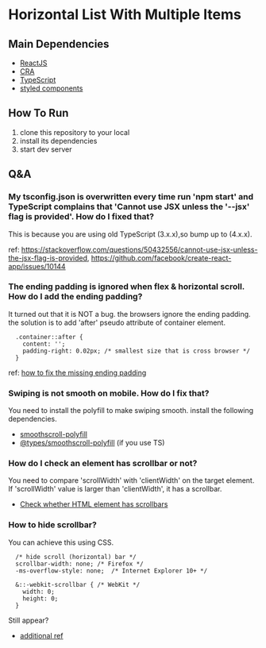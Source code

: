 # Horizontal List With Multiple Items

## Main Dependencies

  * [ReactJS](https://reactjs.org/)
  * [CRA](https://github.com/facebook/create-react-app)
  * [TypeScript](https://www.typescriptlang.org/)
  * [styled components](https://styled-components.com/)

## How To Run 

  1. clone this repository to your local
  2. install its dependencies
  3. start dev server 
  
## Q&A

  ### My tsconfig.json is overwritten every time run 'npm start' and TypeScript complains that 'Cannot use JSX unless the '--jsx' flag is provided'. How do I fixed that?

 This is because you are using old TypeScript (3.x.x),so bump up to (4.x.x).
 
 ref: https://stackoverflow.com/questions/50432556/cannot-use-jsx-unless-the-jsx-flag-is-provided, https://github.com/facebook/create-react-app/issues/10144

  
  ### The ending padding is ignored when flex & horizontal scroll. How do I add the ending padding?

  It turned out that it is NOT a bug. the browsers ignore the ending padding. the solution is to add 'after' pseudo attribute of container element.
  ```
    .container::after {
      content: '';
      padding-right: 0.02px; /* smallest size that is cross browser */
    }
  ```

   ref: [how to fix the missing ending padding](https://webplatform.news/issues/2019-08-07)
  
  ### Swiping is not smooth on mobile. How do I fix that?
  
  You need to install the polyfill to make swiping smooth. install the following dependencies.
  
  * [smoothscroll-polyfill](https://www.npmjs.com/package/smoothscroll-polyfill)
  * [@types/smoothscroll-polyfill](https://www.npmjs.com/package/@types/smoothscroll-polyfill) (if you use TS)
  
  ### How do I check an element has scrollbar or not?
   
  You need to compare 'scrollWidth' with 'clientWidth' on the target element. If 'scrollWidth' value is larger than 'clientWidth', it has a scrollbar.
  
  * [Check whether HTML element has scrollbars](https://stackoverflow.com/questions/4880381/check-whether-html-element-has-scrollbars)
  
  ### How to hide scrollbar?
  
  You can achieve this using CSS.
  ```
    /* hide scroll (horizontal) bar */
    scrollbar-width: none; /* Firefox */
    -ms-overflow-style: none;  /* Internet Explorer 10+ */
   
    &::-webkit-scrollbar { /* WebKit */
      width: 0;
      height: 0;
    }
  ```
  Still appear?
  * [additional ref](https://stackoverflow.com/questions/16670931/hide-scroll-bar-but-while-still-being-able-to-scroll)
